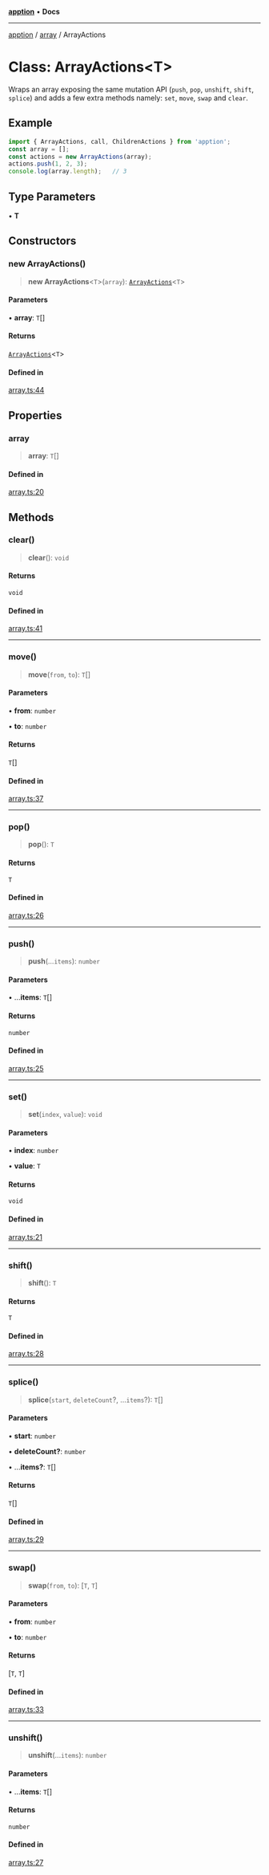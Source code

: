 [**apption**](../../README.md) • **Docs**

***

[apption](../../modules.md) / [array](../README.md) / ArrayActions

# Class: ArrayActions\<T\>

Wraps an array exposing the same mutation API (`push`, `pop`, `unshift`, `shift`, `splice`) 
and adds a few extra methods namely: `set`, `move`, `swap` and `clear`.

## Example

```ts
import { ArrayActions, call, ChildrenActions } from 'apption';
const array = [];
const actions = new ArrayActions(array);
actions.push(1, 2, 3);
console.log(array.length);   // 3
```

## Type Parameters

• **T**

## Constructors

### new ArrayActions()

> **new ArrayActions**\<`T`\>(`array`): [`ArrayActions`](ArrayActions.md)\<`T`\>

#### Parameters

• **array**: `T`[]

#### Returns

[`ArrayActions`](ArrayActions.md)\<`T`\>

#### Defined in

[array.ts:44](https://github.com/mksunny1/apption/blob/8a5b4dcedc594ef8c2d14b969bb9eb94e7e47749/src/array.ts#L44)

## Properties

### array

> **array**: `T`[]

#### Defined in

[array.ts:20](https://github.com/mksunny1/apption/blob/8a5b4dcedc594ef8c2d14b969bb9eb94e7e47749/src/array.ts#L20)

## Methods

### clear()

> **clear**(): `void`

#### Returns

`void`

#### Defined in

[array.ts:41](https://github.com/mksunny1/apption/blob/8a5b4dcedc594ef8c2d14b969bb9eb94e7e47749/src/array.ts#L41)

***

### move()

> **move**(`from`, `to`): `T`[]

#### Parameters

• **from**: `number`

• **to**: `number`

#### Returns

`T`[]

#### Defined in

[array.ts:37](https://github.com/mksunny1/apption/blob/8a5b4dcedc594ef8c2d14b969bb9eb94e7e47749/src/array.ts#L37)

***

### pop()

> **pop**(): `T`

#### Returns

`T`

#### Defined in

[array.ts:26](https://github.com/mksunny1/apption/blob/8a5b4dcedc594ef8c2d14b969bb9eb94e7e47749/src/array.ts#L26)

***

### push()

> **push**(...`items`): `number`

#### Parameters

• ...**items**: `T`[]

#### Returns

`number`

#### Defined in

[array.ts:25](https://github.com/mksunny1/apption/blob/8a5b4dcedc594ef8c2d14b969bb9eb94e7e47749/src/array.ts#L25)

***

### set()

> **set**(`index`, `value`): `void`

#### Parameters

• **index**: `number`

• **value**: `T`

#### Returns

`void`

#### Defined in

[array.ts:21](https://github.com/mksunny1/apption/blob/8a5b4dcedc594ef8c2d14b969bb9eb94e7e47749/src/array.ts#L21)

***

### shift()

> **shift**(): `T`

#### Returns

`T`

#### Defined in

[array.ts:28](https://github.com/mksunny1/apption/blob/8a5b4dcedc594ef8c2d14b969bb9eb94e7e47749/src/array.ts#L28)

***

### splice()

> **splice**(`start`, `deleteCount`?, ...`items`?): `T`[]

#### Parameters

• **start**: `number`

• **deleteCount?**: `number`

• ...**items?**: `T`[]

#### Returns

`T`[]

#### Defined in

[array.ts:29](https://github.com/mksunny1/apption/blob/8a5b4dcedc594ef8c2d14b969bb9eb94e7e47749/src/array.ts#L29)

***

### swap()

> **swap**(`from`, `to`): [`T`, `T`]

#### Parameters

• **from**: `number`

• **to**: `number`

#### Returns

[`T`, `T`]

#### Defined in

[array.ts:33](https://github.com/mksunny1/apption/blob/8a5b4dcedc594ef8c2d14b969bb9eb94e7e47749/src/array.ts#L33)

***

### unshift()

> **unshift**(...`items`): `number`

#### Parameters

• ...**items**: `T`[]

#### Returns

`number`

#### Defined in

[array.ts:27](https://github.com/mksunny1/apption/blob/8a5b4dcedc594ef8c2d14b969bb9eb94e7e47749/src/array.ts#L27)
